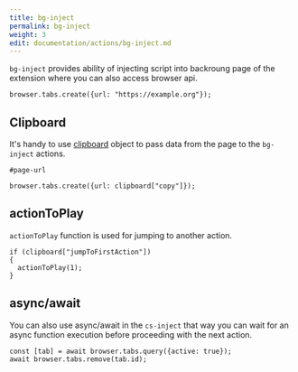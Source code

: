 ```yaml
---
title: bg-inject
permalink: bg-inject
weight: 3
edit: documentation/actions/bg-inject.md
---
```


`bg-inject` provides ability of injecting script into backroung page of the
extension where you can also access browser api.

<div class="cba-example bg-inject">

```
browser.tabs.create({url: "https://example.org"});
```
</div>

## Clipboard

It's handy to use [clipboard](/clipboard) object to pass data from the page to
the `bg-inject` actions.

<div class="cba-example copy">

```
#page-url
```
</div>

<div class="cba-example bg-inject">

```
browser.tabs.create({url: clipboard["copy"]});
```
</div>

## actionToPlay

`actionToPlay` function is used for jumping to another action.

<div class="cba-example bg-inject">

```
if (clipboard["jumpToFirstAction"])
{
  actionToPlay(1);
}
```
</div>

## async/await

You can also use async/await in the `cs-inject` that way you can wait for an
async function execution before proceeding with the next action.

<div class="cba-example bg-inject">

```
const [tab] = await browser.tabs.query({active: true});
await browser.tabs.remove(tab.id);
```
</div>
